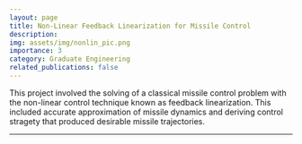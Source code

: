```yaml
---
layout: page
title: Non-Linear Feedback Linearization for Missile Control
description: 
img: assets/img/nonlin_pic.png
importance: 3
category: Graduate Engineering
related_publications: false
---
```


This project involved the solving of a classical missile control problem with the non-linear control technique known as feedback linearization. This included accurate approximation of missile dynamics and deriving control stragety that produced desirable missile trajectories.

---

<div>
    <object data="../../assets/pdf/Non_lin_Project_write_up_turnin.pdf" width="1000" height="1000" type="application/pdf"></object>
<div>
